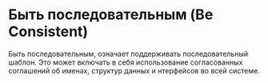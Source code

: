 
# Быть последовательным (Be Consistent)

Быть последовательным, означает поддерживать последовательный шаблон.
Это может включать в себя использование согласованных соглашений об именах,
структур данных и нтерфейсов во всей системе.